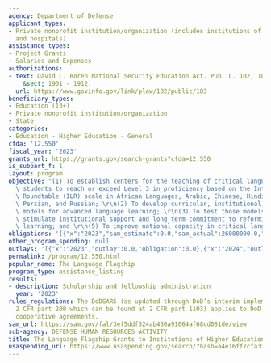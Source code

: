 ```yaml
---
agency: Department of Defense
applicant_types:
- Private nonprofit institution/organization (includes institutions of higher education
  and hospitals)
assistance_types:
- Project Grants
- Salaries and Expenses
authorizations:
- text: David L. Boren National Security Education Act. Pub. L. 102, 183. 50 U.S.C.
    &sect; 1901 - 1912.
  url: https://www.govinfo.gov/link/plaw/102/public/183
beneficiary_types:
- Education (13+)
- Private nonprofit institution/organization
- State
categories:
- Education - Higher Education - General
cfda: '12.550'
fiscal_year: '2023'
grants_url: https://grants.gov/search-grants?cfda=12.550
is_subpart_f: 1
layout: program
objective: "(1) To establish centers for the teaching of critical languages that enable\
  \ students to reach or exceed Level 3 in proficiency based on the Interagency Language\
  \ Roundtable (ILR) scale in African Languages, Arabic, Chinese, Hindi/Urdu, Korean,\
  \ Persian, and Russian; \r\n(2) To develop curricular, institutional, and instructional\
  \ models for advanced language learning; \r\n(3) To test those models; \r\n(4) To\
  \ stimulate institutional support and long term commitment to reforming language\
  \ learning; and \r\n(5) To improve national capacity in critical languages"
obligations: '[{"x":"2023","sam_estimate":0.0,"sam_actual":26000000.0,"usa_spending_actual":0.0},{"x":"2024","sam_estimate":0.0,"sam_actual":13300000.0,"usa_spending_actual":-8035356.5},{"x":"2025","sam_estimate":0.0,"sam_actual":13300000.0,"usa_spending_actual":0.0}]'
other_program_spending: null
outlays: '[{"x":"2023","outlay":0.0,"obligation":0.0},{"x":"2024","outlay":0.0,"obligation":0.0},{"x":"2025","outlay":0.0,"obligation":0.0}]'
permalink: /program/12.550.html
popular_name: The Language Flagship
program_type: assistance_listing
results:
- description: Scholarship and fellowship administration
  year: '2023'
rules_regulations: The DoDGARS (as updated through DoD’s interim implementation of
  2 CFR part 200 which can be found at 2 CFR part 1103) applies to DoD grants and
  cooperative agreements.
sam_url: https://sam.gov/fal/3ef5ddf524ab450a91064af68cd081de/view
sub-agency: DEFENSE HUMAN RESOURCES ACTIVITY
title: The Language Flagship Grants to Institutions of Higher Education
usaspending_url: https://www.usaspending.gov/search/?hash=a4e16ff7cfa338aeb4d72a00cce56341
---
```

